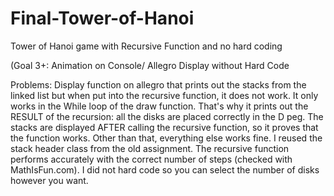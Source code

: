 # Final-Tower-of-Hanoi
Tower of Hanoi game with Recursive Function and no hard coding

(Goal 3+: Animation on Console/ Allegro Display without Hard Code 

Problems:
Display function on allegro that prints out the stacks from the linked
list but when put into the recursive function, it does not work. It only works in the While loop of the draw function. That's why it prints out the RESULT of the recursion: all the disks are placed correctly in the D peg. The stacks are
displayed AFTER calling the recursive function, so it proves that the function works.
 Other than that, everything else works fine. I reused the stack header class from the old assignment.
 The recursive function performs accurately with the correct number of steps
(checked with MathIsFun.com). I did not hard code so you can select the number
 of disks however you want.
